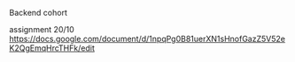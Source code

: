 
Backend cohort

assignment 20/10
https://docs.google.com/document/d/1npqPg0B81uerXN1sHnofGazZ5V52eK2QgEmqHrcTHFk/edit